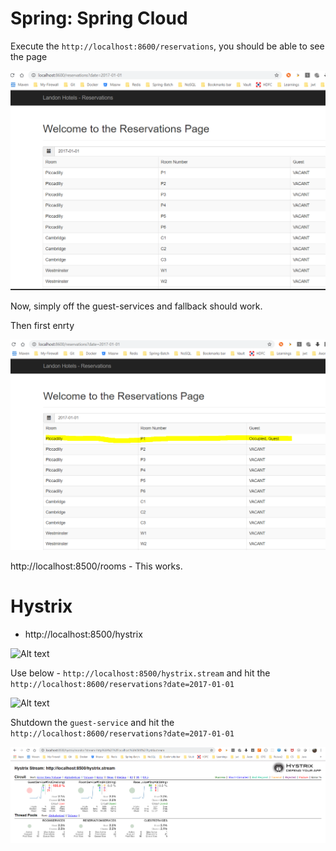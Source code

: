 # Spring: Spring Cloud

Execute the ``http://localhost:8600/reservations``, you should be able to see the page

![Alt text](images/cloud.png?raw=true "Title")

Now, simply off the guest-services and fallback should work.

Then first enrty

![Alt text](images/cloud2.png?raw=true "Title")

http://localhost:8500/rooms - This works.

# Hystrix

- http://localhost:8500/hystrix

![Alt text](images/hystrix.png?raw=true "Title")

Use below - ``http://localhost:8500/hystrix.stream`` and hit the ``http://localhost:8600/reservations?date=2017-01-01``

![Alt text](images/hystrix.png?raw=true "Title")


Shutdown the ``guest-service`` and hit the ``http://localhost:8600/reservations?date=2017-01-01``

![Alt text](images/socket.png?raw=true "Title")